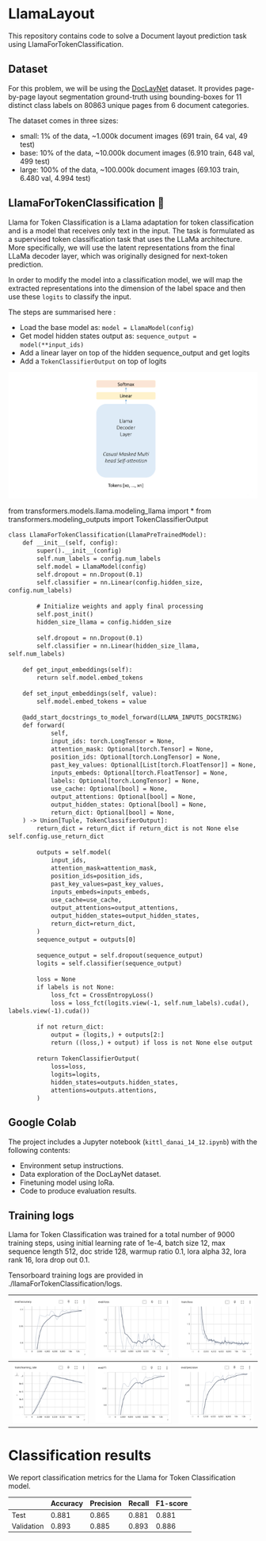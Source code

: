 # LlamaLayout
This repository contains code to solve a Document layout prediction task using LlamaForTokenClassification.

## Dataset

For this problem, we will be using the [DocLayNet](https://huggingface.co/datasets/ds4sd/DocLayNet) dataset. It provides page-by-page layout segmentation ground-truth using bounding-boxes for 11 distinct class labels on 80863 unique pages from 6 document categories.

The dataset comes in three sizes:

-   small: 1% of the data, ~1.000k document images (691 train, 64 val, 49 test)
-   base: 10% of the data, ~10.000k document images (6.910 train, 648 val, 499 test)
- large: 100% of the data, ~100.000k document images (69.103 train, 6.480 val, 4.994 test)

## LlamaForTokenClassification 🦙

Llama for Token Classification is a Llama adaptation for token classification and is a model that receives only text in the input.
The task is formulated as a supervised token classification task that uses the LLaMa architecture. More specifically, we will use the latent representations
from the final LLaMa decoder layer, which was originally designed for next-token prediction.

In order to modify the model into a classification model, we will map the extracted representations into the dimension of the label space and then use these `logits` to classify the input.

The steps are summarised here :

- Load the base model as: `model = LlamaModel(config)`
- Get model hidden states output as: `sequence_output = model(**input_ids)`
- Add a linear layer on top of the hidden sequence_output and get logits
- Add a `TokenClassifierOutput` on top of logits

![Alt text](src/image/llama.png)

from transformers.models.llama.modeling_llama import *
from transformers.modeling_outputs import TokenClassifierOutput
```
class LlamaForTokenClassification(LlamaPreTrainedModel):
    def __init__(self, config):
        super().__init__(config)
        self.num_labels = config.num_labels
        self.model = LlamaModel(config)
        self.dropout = nn.Dropout(0.1)
        self.classifier = nn.Linear(config.hidden_size, config.num_labels)

        # Initialize weights and apply final processing
        self.post_init()
        hidden_size_llama = config.hidden_size

        self.dropout = nn.Dropout(0.1)
        self.classifier = nn.Linear(hidden_size_llama, self.num_labels)

    def get_input_embeddings(self):
        return self.model.embed_tokens

    def set_input_embeddings(self, value):
        self.model.embed_tokens = value

    @add_start_docstrings_to_model_forward(LLAMA_INPUTS_DOCSTRING)
    def forward(
            self,
            input_ids: torch.LongTensor = None,
            attention_mask: Optional[torch.Tensor] = None,
            position_ids: Optional[torch.LongTensor] = None,
            past_key_values: Optional[List[torch.FloatTensor]] = None,
            inputs_embeds: Optional[torch.FloatTensor] = None,
            labels: Optional[torch.LongTensor] = None,
            use_cache: Optional[bool] = None,
            output_attentions: Optional[bool] = None,
            output_hidden_states: Optional[bool] = None,
            return_dict: Optional[bool] = None,
    ) -> Union[Tuple, TokenClassifierOutput]:
        return_dict = return_dict if return_dict is not None else self.config.use_return_dict

        outputs = self.model(
            input_ids,
            attention_mask=attention_mask,
            position_ids=position_ids,
            past_key_values=past_key_values,
            inputs_embeds=inputs_embeds,
            use_cache=use_cache,
            output_attentions=output_attentions,
            output_hidden_states=output_hidden_states,
            return_dict=return_dict,
        )
        sequence_output = outputs[0]

        sequence_output = self.dropout(sequence_output)
        logits = self.classifier(sequence_output)

        loss = None
        if labels is not None:
            loss_fct = CrossEntropyLoss()
            loss = loss_fct(logits.view(-1, self.num_labels).cuda(), labels.view(-1).cuda())

        if not return_dict:
            output = (logits,) + outputs[2:]
            return ((loss,) + output) if loss is not None else output

        return TokenClassifierOutput(
            loss=loss,
            logits=logits,
            hidden_states=outputs.hidden_states,
            attentions=outputs.attentions,
        )
```

## Google Colab

The project includes a Jupyter notebook (`kittl_danai_14_12.ipynb`) with the following contents:
- Environment setup instructions.
- Data exploration of the DocLayNet dataset.
- Finetuning model using loRa.
- Code to produce evaluation results. 


## Training logs

Llama for Token Classification was trained for a total number of 9000 training steps, using initial learning rate of 1e-4, batch size 12, max sequence length 512, doc stride 128, warmup ratio 0.1, lora alpha 32, lora rank 16, lora drop out 0.1.

Tensorboard training logs are provided in ./llamaForTokenClassification/logs.

| ![Llama 1](src/LlamaLayOut-finetuned-DocLayNet-base-Multi-2/figs/1.png) | ![Llama 2](src/LlamaLayOut-finetuned-DocLayNet-base-Multi-2/figs/2.png) | ![Llama 3](src/LlamaLayOut-finetuned-DocLayNet-base-Multi-2/figs/3.png) |
|-------------------------------------------------------------------------|-------------------------------------------------------------------------|-------------------------------------------------------------------------|
| ![Llama 4](src/LlamaLayOut-finetuned-DocLayNet-base-Multi-2/figs/4.png) | ![Llama 5](src/LlamaLayOut-finetuned-DocLayNet-base-Multi-2/figs/5.png) | ![Llama 6](src/LlamaLayOut-finetuned-DocLayNet-base-Multi-2/figs/6.png) |

# Classification results

We report classification metrics for the Llama for Token Classification model.

|  | Accuracy | Precision  | Recall  |  F1-score   |
|---|---|---|---|---|
|  Test | 0.881  |  0.865 |  0.881 | 0.881 | 0.864
| Validation  | 0.893  | 0.885  | 0.893  |  0.886 |  
